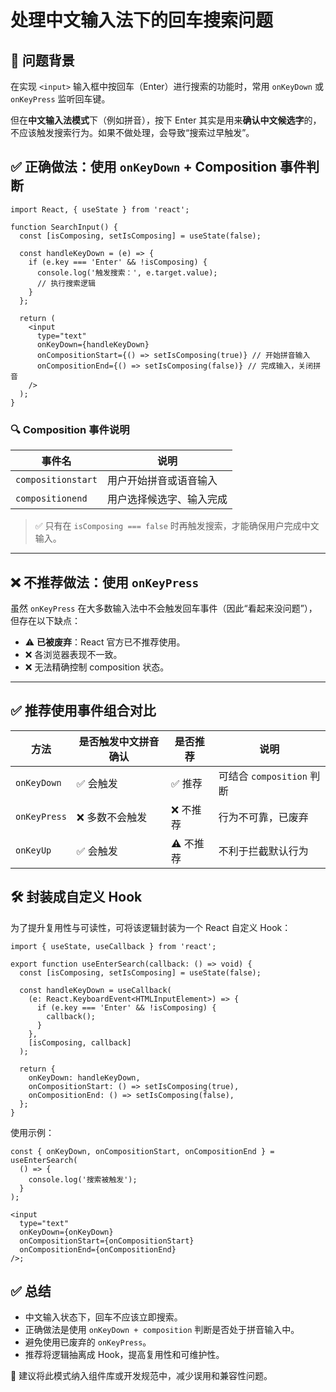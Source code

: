 # 处理中文输入法下的回车搜索问题

## 📌 问题背景

在实现 `<input>` 输入框中按回车（Enter）进行搜索的功能时，常用 `onKeyDown` 或 `onKeyPress` 监听回车键。

但在**中文输入法模式**下（例如拼音），按下 Enter 其实是用来**确认中文候选字**的，不应该触发搜索行为。如果不做处理，会导致“搜索过早触发”。

## ✅ 正确做法：使用 `onKeyDown` + Composition 事件判断

```tsx
import React, { useState } from 'react';

function SearchInput() {
  const [isComposing, setIsComposing] = useState(false);

  const handleKeyDown = (e) => {
    if (e.key === 'Enter' && !isComposing) {
      console.log('触发搜索：', e.target.value);
      // 执行搜索逻辑
    }
  };

  return (
    <input
      type="text"
      onKeyDown={handleKeyDown}
      onCompositionStart={() => setIsComposing(true)} // 开始拼音输入
      onCompositionEnd={() => setIsComposing(false)} // 完成输入，关闭拼音
    />
  );
}
```

### 🔍 Composition 事件说明

| 事件名             | 说明                     |
| ------------------ | ------------------------ |
| `compositionstart` | 用户开始拼音或语音输入   |
| `compositionend`   | 用户选择候选字、输入完成 |

> ✅ 只有在 `isComposing === false` 时再触发搜索，才能确保用户完成中文输入。

---

## ❌ 不推荐做法：使用 `onKeyPress`

虽然 `onKeyPress` 在大多数输入法中不会触发回车事件（因此“看起来没问题”），但存在以下缺点：

- ⚠️ **已被废弃**：React 官方已不推荐使用。
- ❌ 各浏览器表现不一致。
- ❌ 无法精确控制 composition 状态。

---

## ✅ 推荐使用事件组合对比

| 方法         | 是否触发中文拼音确认 | 是否推荐  | 说明                      |
| ------------ | -------------------- | --------- | ------------------------- |
| `onKeyDown`  | ✅ 会触发            | ✅ 推荐   | 可结合 `composition` 判断 |
| `onKeyPress` | ❌ 多数不会触发      | ❌ 不推荐 | 行为不可靠，已废弃        |
| `onKeyUp`    | ✅ 会触发            | ⚠️ 不推荐 | 不利于拦截默认行为        |

## 🛠️ 封装成自定义 Hook

为了提升复用性与可读性，可将该逻辑封装为一个 React 自定义 Hook：

```tsx
import { useState, useCallback } from 'react';

export function useEnterSearch(callback: () => void) {
  const [isComposing, setIsComposing] = useState(false);

  const handleKeyDown = useCallback(
    (e: React.KeyboardEvent<HTMLInputElement>) => {
      if (e.key === 'Enter' && !isComposing) {
        callback();
      }
    },
    [isComposing, callback]
  );

  return {
    onKeyDown: handleKeyDown,
    onCompositionStart: () => setIsComposing(true),
    onCompositionEnd: () => setIsComposing(false),
  };
}
```

使用示例：

```tsx
const { onKeyDown, onCompositionStart, onCompositionEnd } = useEnterSearch(
  () => {
    console.log('搜索被触发');
  }
);

<input
  type="text"
  onKeyDown={onKeyDown}
  onCompositionStart={onCompositionStart}
  onCompositionEnd={onCompositionEnd}
/>;
```

## ✅ 总结

- 中文输入状态下，回车不应该立即搜索。
- 正确做法是使用 `onKeyDown + composition` 判断是否处于拼音输入中。
- 避免使用已废弃的 `onKeyPress`。
- 推荐将逻辑抽离成 Hook，提高复用性和可维护性。

📂 建议将此模式纳入组件库或开发规范中，减少误用和兼容性问题。
